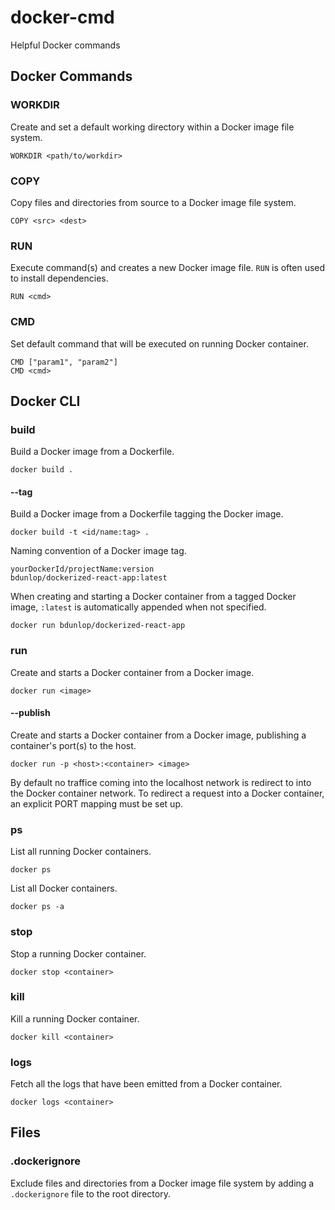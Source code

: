 # docker-cmd
Helpful Docker commands

## Docker Commands

### WORKDIR
Create and set a default working directory within a Docker image file system.

`WORKDIR <path/to/workdir>`

### COPY
Copy files and directories from source to a Docker image file system.

`COPY <src> <dest>`

### RUN
Execute command(s) and creates a new Docker image file. `RUN` is often used to install dependencies.

`RUN <cmd>`

### CMD
Set default command that will be executed on running Docker container.

`CMD ["param1", "param2"]`<br>
`CMD <cmd>`

## Docker CLI

### build
Build a Docker image from a Dockerfile.

`docker build .`

#### --tag
Build a Docker image from a Dockerfile tagging the Docker image.

`docker build -t <id/name:tag> .`

Naming convention of a Docker image tag.

`yourDockerId/projectName:version`<br>
`bdunlop/dockerized-react-app:latest`

When creating and starting a Docker container from a tagged Docker image, `:latest` is automatically appended when not specified.

`docker run bdunlop/dockerized-react-app`

### run
Create and starts a Docker container from a Docker image.

`docker run <image>`

#### --publish
Create and starts a Docker container from a Docker image, publishing a container's port(s) to the host.

`docker run -p <host>:<container> <image>`

By default no traffice coming into the localhost network is redirect to into the Docker container network. To redirect a request into a Docker container, an explicit PORT mapping must be set up.

### ps
List all running Docker containers.

`docker ps`

List all Docker containers.

`docker ps -a`

### stop
Stop a running Docker container.

`docker stop <container>`

### kill
Kill a running Docker container.

`docker kill <container>`

### logs
Fetch all the logs that have been emitted from a Docker container.

`docker logs <container>`

## Files

### .dockerignore 
Exclude files and directories from a Docker image file system by adding a `.dockerignore` file to the root directory.
